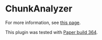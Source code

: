 # ChunkAnalyzer

For more information, see [this page](https://meeples10.github.io/resource-distribution.html).

This plugin was tested with [Paper build 364](https://papermc.io/downloads).
